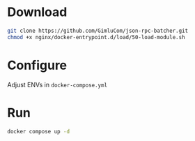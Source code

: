 # Download

```sh
git clone https://github.com/GimluCom/json-rpc-batcher.git
chmod +x nginx/docker-entrypoint.d/load/50-load-module.sh
```

# Configure

Adjust ENVs in `docker-compose.yml`

# Run

```sh
docker compose up -d
```

